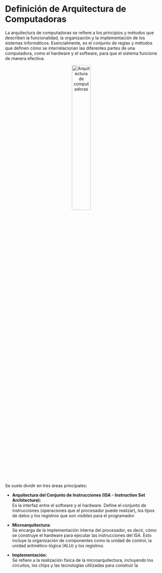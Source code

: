 # Definición de Arquitectura de Computadoras

La arquitectura de computadoras se refiere a los principios y métodos que describen la funcionalidad, la organización y la implementación de los sistemas informáticos. Esencialmente, es el conjunto de reglas y métodos que definen cómo se interrelacionan las diferentes partes de una computadora, como el hardware y el software, para que el sistema funcione de manera efectiva.

<div align="center">
    <img src="https://drive.google.com/uc?export=view&id=1ZxHbiRdkf7QvgcOZeFqmpn1qiKxpnhxb" alt="Arquitectura de computadoras" style="width:35%;" />
</div>

Se suele dividir en tres áreas principales:

- **Arquitectura del Conjunto de Instrucciones (ISA - Instruction Set Architecture):**  
  Es la interfaz entre el software y el hardware. Define el conjunto de instrucciones (operaciones que el procesador puede realizar), los tipos de datos y los registros que son visibles para el programador.

- **Microarquitectura:**  
  Se encarga de la implementación interna del procesador, es decir, cómo se construye el hardware para ejecutar las instrucciones del ISA. Esto incluye la organización de componentes como la unidad de control, la unidad aritmético-lógica (ALU) y los registros.

- **Implementación:**  
  Se refiere a la realización física de la microarquitectura, incluyendo los circuitos, los chips y las tecnologías utilizadas para construir la